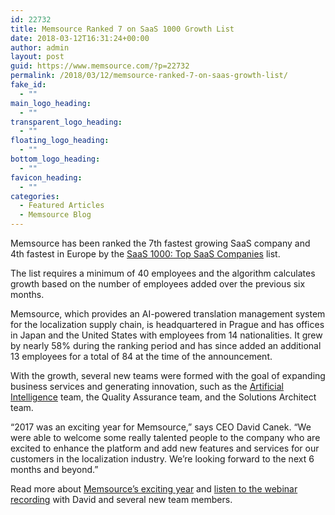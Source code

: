 ```yaml
---
id: 22732
title: Memsource Ranked 7 on SaaS 1000 Growth List
date: 2018-03-12T16:31:24+00:00
author: admin
layout: post
guid: https://www.memsource.com/?p=22732
permalink: /2018/03/12/memsource-ranked-7-on-saas-growth-list/
fake_id:
  - ""
main_logo_heading:
  - ""
transparent_logo_heading:
  - ""
floating_logo_heading:
  - ""
bottom_logo_heading:
  - ""
favicon_heading:
  - ""
categories:
  - Featured Articles
  - Memsource Blog
---
```

Memsource has been ranked the 7th fastest growing SaaS company and 4th fastest in Europe by the <a href="http://saas1000.com/" target="_blank" rel="noopener">SaaS 1000: Top SaaS Companies</a> list.<!--more-->

The list requires a minimum of 40 employees and the algorithm calculates growth based on the number of employees added over the previous six months.

Memsource, which provides an AI-powered translation management system for the localization supply chain, is headquartered in Prague and has offices in Japan and the United States with employees from 14 nationalities. It grew by nearly 58% during the ranking period and has since added an additional 13 employees for a total of 84 at the time of the announcement.

With the growth, several new teams were formed with the goal of expanding business services and generating innovation, such as the <a href="https://www.memsource.com/blog/2018/01/09/memsource-releasing-first-feature-powered-by-artificial-intelligence/" target="_blank" rel="noopener">Artificial Intelligence</a> team, the Quality Assurance team, and the Solutions Architect team.

“2017 was an exciting year for Memsource,” says CEO David Canek. “We were able to welcome some really talented people to the company who are excited to enhance the platform and add new features and services for our customers in the localization industry. We’re looking forward to the next 6 months and beyond.”

Read more about <a href="https://www.memsource.com/blog/2017/12/08/memsource-2017-record-year-new-teams/" target="_blank" rel="noopener">Memsource’s exciting year</a> and <a href="https://register.gotowebinar.com/register/3146012116894640131" target="_blank" rel="noopener">listen to the webinar recording</a> with David and several new team members.